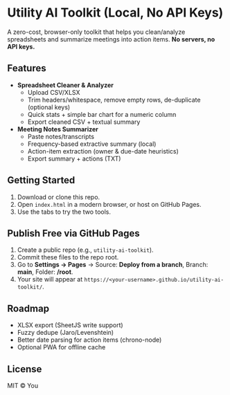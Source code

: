 # Utility AI Toolkit (Local, No API Keys)

A zero-cost, browser-only toolkit that helps you clean/analyze spreadsheets and summarize meetings into action items. **No servers, no API keys.**

## Features
- **Spreadsheet Cleaner & Analyzer**
  - Upload CSV/XLSX
  - Trim headers/whitespace, remove empty rows, de-duplicate (optional keys)
  - Quick stats + simple bar chart for a numeric column
  - Export cleaned CSV + textual summary
- **Meeting Notes Summarizer**
  - Paste notes/transcripts
  - Frequency-based extractive summary (local)
  - Action-item extraction (owner & due-date heuristics)
  - Export summary + actions (TXT)

## Getting Started
1. Download or clone this repo.
2. Open `index.html` in a modern browser, or host on GitHub Pages.
3. Use the tabs to try the two tools.

## Publish Free via GitHub Pages
1. Create a public repo (e.g., `utility-ai-toolkit`).
2. Commit these files to the repo root.
3. Go to **Settings → Pages** → Source: **Deploy from a branch**, Branch: **main**, Folder: **/root**.
4. Your site will appear at `https://<your-username>.github.io/utility-ai-toolkit/`.

## Roadmap
- XLSX export (SheetJS write support)
- Fuzzy dedupe (Jaro/Levenshtein)
- Better date parsing for action items (chrono-node)
- Optional PWA for offline cache

## License
MIT © You
